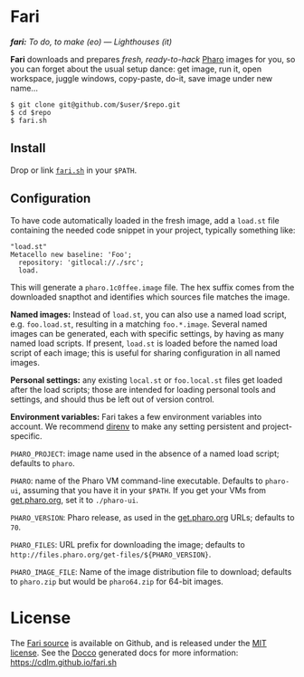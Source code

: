 
 # Fari

 _**fari:** To do, to make (eo) — Lighthouses (it)_

 **Fari** downloads and prepares _fresh, ready-to-hack_ [Pharo][] images for
 you, so you can forget about the usual setup dance: get image, run it, open
 workspace, juggle windows, copy-paste, do-it, save image under new name…

 ```shell
 $ git clone git@github.com/$user/$repo.git
 $ cd $repo
 $ fari.sh
 ```


 ## Install

 Drop or link
 [`fari.sh`](https://raw.githubusercontent.com/cdlm/fari.sh/master/fari.sh) in
 your `$PATH`.


 ## Configuration

 To have code automatically loaded in the fresh image, add a `load.st` file
 containing the needed code snippet in your project, typically something like:

 ```smalltalk
 "load.st"
 Metacello new baseline: 'Foo';
   repository: 'gitlocal://./src';
   load.
 ```

 This will generate a `pharo.1c0ffee.image` file. The hex suffix comes from the
 downloaded snapthot and identifies which sources file matches the image.

 **Named images:** Instead of `load.st`, you can also use a named load script,
 e.g. `foo.load.st`, resulting in a matching `foo.*.image`. Several named
 images can be generated, each with specific settings, by having as many named
 load scripts. If present, `load.st` is loaded before the named load script of
 each image; this is useful for sharing configuration in all named images.

 **Personal settings:** any existing `local.st` or `foo.local.st` files get
 loaded after the load scripts; those are intended for loading personal tools
 and settings, and should thus be left out of version control.

 **Environment variables:** Fari takes a few environment variables into
 account. We recommend [direnv][] to make any setting persistent and
 project-specific.

 `PHARO_PROJECT`: image name used in the absence of a named load script;
 defaults to `pharo`.

 `PHARO`: name of the Pharo VM command-line executable. Defaults to `pharo-ui`,
 assuming that you have it in your `$PATH`. If you get your VMs from
 [get.pharo.org][], set it to `./pharo-ui`.

 `PHARO_VERSION`: Pharo release, as used in the [get.pharo.org][] URLs;
 defaults to `70`.

 `PHARO_FILES`: URL prefix for downloading the image; defaults to
 `http://files.pharo.org/get-files/${PHARO_VERSION}`.

 `PHARO_IMAGE_FILE`: Name of the image distribution file to download; defaults
 to `pharo.zip` but would be `pharo64.zip` for 64-bit images.

# License

 The [Fari source][github] is available on Github, and is released under the
 [MIT license][mit]. See the [Docco][] generated docs for more information:
 https://cdlm.github.io/fari.sh

 [github]: https://github.com/cdlm/fari.sh
 [mit]: http://opensource.org/licenses/MIT
 [pharo]: http://pharo.org
 [get.pharo.org]: http://get.pharo.org
 [docco]: http://ashkenas.com/docco
 [direnv]: https://direnv.net
